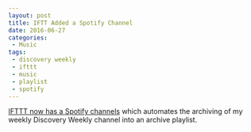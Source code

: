 ```yaml
---
layout: post
title: IFTT Added a Spotify Channel
date: 2016-06-27
categories:
 - Music
tags:
 - discovery weekly
 - ifttt
 - music
 - playlist
 - spotify
---
```


[IFTTT now has a Spotify channels](https://ifttt.com/spotify) which automates the archiving of my weekly Discovery Weekly channel into an archive playlist.
